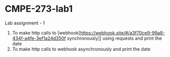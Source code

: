 # CMPE-273-lab1


Lab assignment - 1

1. To make http calls to [webhook[https://webhook.site/#/a3f70ce9-99a8-434f-a4fe-3ef1a24d350f synchronously]] using requests and print the date
2. To make http calls to webhook asynchronously and print the date
